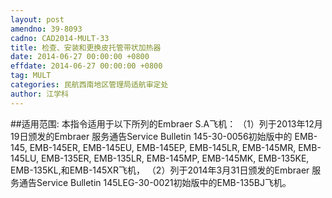```yaml
---
layout: post
amendno: 39-8093
cadno: CAD2014-MULT-33
title: 检查、安装和更换皮托管带状加热器
date: 2014-06-27 00:00:00 +0800
effdate: 2014-06-27 00:00:00 +0800
tag: MULT
categories: 民航西南地区管理局适航审定处
author: 江学科
---
```


##适用范围:
本指令适用于以下所列的Embraer S.A飞机：
（1）列于2013年12月19日颁发的Embraer 服务通告Service Bulletin 145-30-0056初始版中的 EMB-145, EMB-145ER, EMB-145EU, EMB-145EP, EMB-145LR, EMB-145MR, EMB-145LU, EMB-135ER, EMB-135LR, EMB-145MP, EMB-145MK, EMB-135KE, EMB-135KL,和EMB-145XR飞机，
（2）列于2014年3月31日颁发的Embraer 服务通告Service Bulletin 145LEG-30-0021初始版中的EMB-135BJ飞机。

